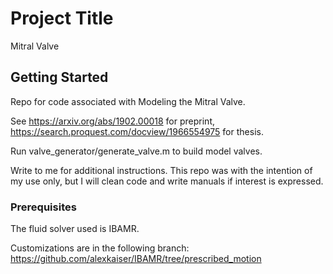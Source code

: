 # Project Title

Mitral Valve

## Getting Started

Repo for code associated with Modeling the Mitral Valve. 

See https://arxiv.org/abs/1902.00018 for preprint, https://search.proquest.com/docview/1966554975 for thesis. 

Run valve_generator/generate_valve.m to build model valves. 

Write to me for additional instructions. This repo was with the intention of my use only, but I will clean code and write manuals if interest is expressed. 

### Prerequisites

The fluid solver used is IBAMR. 

Customizations are in the following branch: https://github.com/alexkaiser/IBAMR/tree/prescribed_motion

